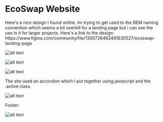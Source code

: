 # EcoSwap Website

<p>Here's a nice design I found online. Im trying to get used to the BEM naming convention which seems a bit overkill for a landing page but i can see the use in it for larger projects. Here's a link to the design: https://www.figma.com/community/file/1300726462461630527/ecoswap-landing-page</p>

![alt text](https://github.com/RhysE96/EcoSwap-Website-Landing-Page/blob/main/EcoSwap%20Landing/Screenshots/1%20-%20AfHRowT.png)


![alt text](https://github.com/RhysE96/EcoSwap-Website-Landing-Page/blob/main/EcoSwap%20Landing/Screenshots/3%20-%200EKSlNJ.png)

![alt text](https://github.com/RhysE96/EcoSwap-Website-Landing-Page/blob/main/EcoSwap%20Landing/Screenshots/4%20-%20cWHbSyp.png)


The site used an accordion which I put together using javascript and the .active class.


![alt text](https://github.com/RhysE96/EcoSwap-Website-Landing-Page/blob/main/EcoSwap%20Landing/Screenshots/5%20-%20xhvVf9R.png)


Footer:


![alt text](https://github.com/RhysE96/EcoSwap-Website-Landing-Page/blob/main/EcoSwap%20Landing/Screenshots/2%20-%20eXKGSv2.png)

